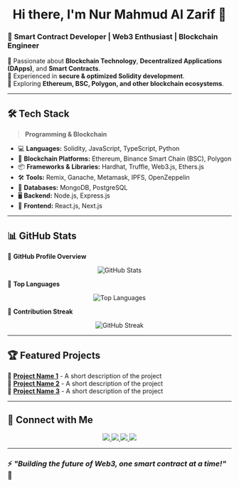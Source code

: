 <h1 align="center">Hi there, I'm Nur Mahmud Al Zarif 👋</h1>

### 🚀 **Smart Contract Developer | Web3 Enthusiast | Blockchain Engineer**  

🔹 Passionate about **Blockchain Technology**, **Decentralized Applications (DApps)**, and **Smart Contracts**.  
🔹 Experienced in **secure & optimized Solidity development**.  
🔹 Exploring **Ethereum, BSC, Polygon, and other blockchain ecosystems**.  

---

## **🛠 Tech Stack**
> **Programming & Blockchain**
- 💻 **Languages:** Solidity, JavaScript, TypeScript, Python  
- 🔗 **Blockchain Platforms:** Ethereum, Binance Smart Chain (BSC), Polygon  
- 📦 **Frameworks & Libraries:** Hardhat, Truffle, Web3.js, Ethers.js  
- 🛠 **Tools:** Remix, Ganache, Metamask, IPFS, OpenZeppelin  
- 🏦 **Databases:** MongoDB, PostgreSQL  
- 🖥 **Backend:** Node.js, Express.js  
- 🎨 **Frontend:** React.js, Next.js  

---

## **📊 GitHub Stats**  
🌟 **GitHub Profile Overview**
<p align="center">
  <img src="https://github-readme-stats.vercel.app/api?username=nurmahmud-zarif&show_icons=true&theme=tokyonight" alt="GitHub Stats">
</p>

🌟 **Top Languages**
<p align="center">
  <img src="https://github-readme-stats.vercel.app/api/top-langs/?username=nurmahmud-zarif&layout=compact&theme=radical" alt="Top Languages">
</p>

🌟 **Contribution Streak**
<p align="center">
  <img src="https://github-readme-streak-stats.herokuapp.com/?user=nurmahmud-zarif&theme=dark" alt="GitHub Streak">
</p>

---

## **🏆 Featured Projects**
🔹 **[Project Name 1](https://github.com/your-repo)** - A short description of the project  
🔹 **[Project Name 2](https://github.com/your-repo)** - A short description of the project  
🔹 **[Project Name 3](https://github.com/your-repo)** - A short description of the project  

---

## **📢 Connect with Me**
<p align="center">
  <a href="https://www.linkedin.com/in/nur-mahmud-al-zarif/" target="_blank">
    <img src="https://img.shields.io/badge/LinkedIn-Connect-blue?style=for-the-badge&logo=linkedin">
  </a>  
  <a href="https://www.facebook.com/nur.mahmud.al.zarif" target="_blank">
    <img src="https://img.shields.io/badge/Facebook-Follow-blue?style=for-the-badge&logo=facebook">
  </a>  
  <a href="https://nurmahmud.xyz" target="_blank">
    <img src="https://img.shields.io/badge/Website-Visit-green?style=for-the-badge&logo=google-chrome">
  </a>  
  <a href="mailto:contact@nurmahmud.xyz">
    <img src="https://img.shields.io/badge/Email-Contact-red?style=for-the-badge&logo=gmail">
  </a>  
</p>

---

### ⚡ *"Building the future of Web3, one smart contract at a time!"* 🚀
